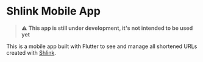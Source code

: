 # Shlink Mobile App

> :warning: **This app is still under development, it's not intended to be used yet**

This is a mobile app built with Flutter to see and manage all shortened URLs created with [Shlink](https://shlink.io/).